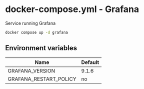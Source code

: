 # docker-compose.yml - Grafana

Service running Grafana

```bash
docker compose up -d grafana
```

## Environment variables

| **Name**               | **Default** |
| ---------------------- | ----------- |
| GRAFANA_VERSION        | 9.1.6       |
| GRAFANA_RESTART_POLICY | no          |
